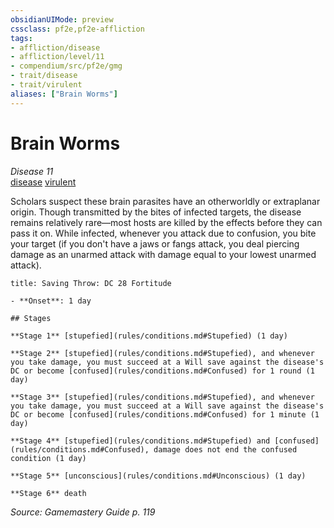 ```yaml
---
obsidianUIMode: preview
cssclass: pf2e,pf2e-affliction
tags:
- affliction/disease
- affliction/level/11
- compendium/src/pf2e/gmg
- trait/disease
- trait/virulent
aliases: ["Brain Worms"]
---
```

# Brain Worms
*Disease 11*  
[disease](Reference/Rules/Traits/disease.md "Disease Effect Trait")  [virulent](virulent.md "Virulent Item Trait")  

Scholars suspect these brain parasites have an otherworldly or extraplanar origin. Though transmitted by the bites of infected targets, the disease remains relatively rare—most hosts are killed by the effects before they can pass it on. While infected, whenever you attack due to confusion, you bite your target (if you don't have a jaws or fangs attack, you deal piercing damage as an unarmed attack with damage equal to your lowest unarmed attack).

```ad-inline-affliction
title: Saving Throw: DC 28 Fortitude

- **Onset**: 1 day

## Stages

**Stage 1** [stupefied](rules/conditions.md#Stupefied) (1 day)

**Stage 2** [stupefied](rules/conditions.md#Stupefied), and whenever you take damage, you must succeed at a Will save against the disease's DC or become [confused](rules/conditions.md#Confused) for 1 round (1 day)

**Stage 3** [stupefied](rules/conditions.md#Stupefied), and whenever you take damage, you must succeed at a Will save against the disease's DC or become [confused](rules/conditions.md#Confused) for 1 minute (1 day)

**Stage 4** [stupefied](rules/conditions.md#Stupefied) and [confused](rules/conditions.md#Confused), damage does not end the confused condition (1 day)

**Stage 5** [unconscious](rules/conditions.md#Unconscious) (1 day)

**Stage 6** death
```

*Source: Gamemastery Guide p. 119*